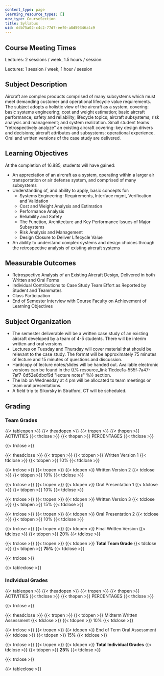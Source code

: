 ```yaml
---
content_type: page
learning_resource_types: []
ocw_type: CourseSection
title: Syllabus
uid: ddb75a02-c4c2-77d7-eef0-a8d59346a4c9
---
```


Course Meeting Times
--------------------

Lectures: 2 sessions / week, 1.5 hours / session

Lectures: 1 session / week, 1 hour / session

Subject Description
-------------------

Aircraft are complex products comprised of many subsystems which must meet demanding customer and operational lifecycle value requirements. The subject adopts a holistic view of the aircraft as a system, covering: basic systems engineering; cost and weight estimation; basic aircraft performance; safety and reliability; lifecycle topics; aircraft subsystems; risk analysis and management; and system realization. Small student teams "retrospectively analyze" an existing aircraft covering: key design drivers and decisions; aircraft attributes and subsystems; operational experience. Oral and written versions of the case study are delivered.

Learning Objectives
-------------------

At the completion of 16.885, students will have gained:

*   An appreciation of an aircraft as a system, operating within a larger air transportation or air defense system, and comprised of many subsystems
*   Understanding of, and ability to apply, basic concepts for:
    *   Systems Engineering: Requirements, Interface mgmt, Verification and Validation
    *   Cost and Weight Analysis and Estimation
    *   Performance Analysis
    *   Reliability and Safety
    *   The Function, Architecture and Key Performance Issues of Major Subsystems
    *   Risk Analysis and Management
    *   Design Closure to Deliver Lifecycle Value
*   An ability to understand complex systems and design choices through the retrospective analysis of existing aircraft systems

Measurable Outcomes
-------------------

*   Retrospective Analysis of an Existing Aircraft Design, Delivered in both Written and Oral Forms
*   Individual Contributions to Case Study Team Effort as Reported by Student and Teammates
*   Class Participation
*   End of Semester Interview with Course Faculty on Achievement of Learning Objectives

Subject Organization
--------------------

*   The semester deliverable will be a written case study of an existing aircraft developed by a team of 4-5 students. There will be interim written and oral versions.
*   Lectures on Tuesday and Thursday will cover material that should be relevant to the case study. The format will be approximately 75 minutes of lecture and 15 minutes of questions and discussion.
*   Hardcopy of lecture notes/slides will be handed out. Available electronic versions can be found in the {{% resource_link 11cdee1a-555f-7a47-7af7-8d52e8dbcf9d "lecture notes" %}} section.
*   The lab on Wednesday at 4 pm will be allocated to team meetings or team oral presentations.
*   A field trip to Sikorsky in Stratford, CT will be scheduled.

Grading
-------

### Team Grades

{{< tableopen >}}
{{< theadopen >}}
{{< tropen >}}
{{< thopen >}}
ACTIVITIES
{{< thclose >}}
{{< thopen >}}
PERCENTAGES
{{< thclose >}}

{{< trclose >}}

{{< theadclose >}}
{{< tropen >}}
{{< tdopen >}}
Written Version 1
{{< tdclose >}}
{{< tdopen >}}
10%
{{< tdclose >}}

{{< trclose >}}
{{< tropen >}}
{{< tdopen >}}
Written Version 2
{{< tdclose >}}
{{< tdopen >}}
10%
{{< tdclose >}}

{{< trclose >}}
{{< tropen >}}
{{< tdopen >}}
Oral Presentation 1
{{< tdclose >}}
{{< tdopen >}}
10%
{{< tdclose >}}

{{< trclose >}}
{{< tropen >}}
{{< tdopen >}}
Written Version 3
{{< tdclose >}}
{{< tdopen >}}
15%
{{< tdclose >}}

{{< trclose >}}
{{< tropen >}}
{{< tdopen >}}
Oral Presentation 2
{{< tdclose >}}
{{< tdopen >}}
10%
{{< tdclose >}}

{{< trclose >}}
{{< tropen >}}
{{< tdopen >}}
Final Written Version
{{< tdclose >}}
{{< tdopen >}}
20%
{{< tdclose >}}

{{< trclose >}}
{{< tropen >}}
{{< tdopen >}}
**Total Team Grade**
{{< tdclose >}}
{{< tdopen >}}
**75%**
{{< tdclose >}}

{{< trclose >}}

{{< tableclose >}}

  

### Individual Grades

{{< tableopen >}}
{{< theadopen >}}
{{< tropen >}}
{{< thopen >}}
ACTIVITIES
{{< thclose >}}
{{< thopen >}}
PERCENTAGES
{{< thclose >}}

{{< trclose >}}

{{< theadclose >}}
{{< tropen >}}
{{< tdopen >}}
Midterm Written Assessment
{{< tdclose >}}
{{< tdopen >}}
10%
{{< tdclose >}}

{{< trclose >}}
{{< tropen >}}
{{< tdopen >}}
End of Term Oral Assessment
{{< tdclose >}}
{{< tdopen >}}
15%
{{< tdclose >}}

{{< trclose >}}
{{< tropen >}}
{{< tdopen >}}
**Total Individual Grades**
{{< tdclose >}}
{{< tdopen >}}
**25%**
{{< tdclose >}}

{{< trclose >}}

{{< tableclose >}}